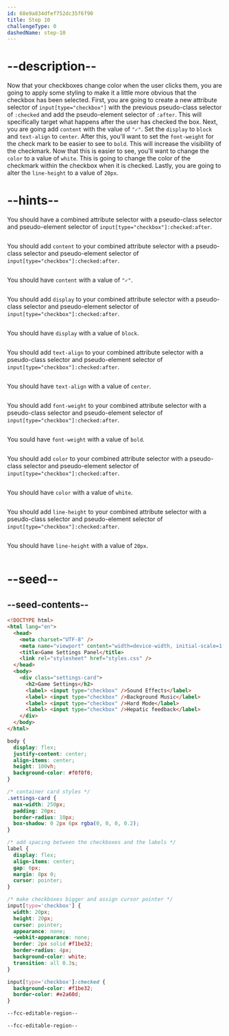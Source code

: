 ```yaml
---
id: 68e9a834dfef752dc35f6f90
title: Step 10
challengeType: 0
dashedName: step-10
---
```


# --description--

Now that your checkboxes change color when the user clicks them, you are going to apply some styling to make it a little more obvious that the checkbox has been selected.
First, you are going to create a new attribute selector of `input[type="checkbox"]` with the previous pseudo-class selector of `:checked` and add the pseudo-element selector of `:after`.
This will specifically target what happens after the user has checked the box.
Next, you are going add `content` with the value of `"✓"`.
Set the `display` to `block` and `text-align` to `center`.
After this, you'll want to set the `font-weight` for the check mark to be easier to see to `bold`. This will increase the visibility of the checkmark.
Now that this is easier to see, you'll want to change the `color` to a value of `white`. This is going to change the color of the checkmark within the checkbox when it is checked.
Lastly, you are going to alter the `line-height` to a value of `20px`.

# --hints--
You should have a combined attribute selector with a pseudo-class selector and pseudo-element selector of `input[type="checkbox"]:checked:after`.

```js

```

You should add `content` to your combined attribute selector with a pseudo-class selector and pseudo-element selector of `input[type="checkbox"]:checked:after`.

```js

```

You should have `content` with a value of `"✓"`.

```js

```

You should add `display` to your combined attribute selector with a pseudo-class selector and pseudo-element selector of `input[type="checkbox"]:checked:after`.

```js

```

You should have `display` with a value of `block`.

```js

```

You should add `text-align` to your combined attribute selector with a pseudo-class selector and pseudo-element selector of `input[type="checkbox"]:checked:after`.

```js

```

You should have `text-align` with a value of `center`.

```js

```

You should add `font-weight` to your combined attribute selector with a pseudo-class selector and pseudo-element selector of `input[type="checkbox"]:checked:after`.

```js

```

You sould have `font-weight` with a value of `bold`.

```js

```

You should add `color` to your combined attribute selector with a pseudo-class selector and pseudo-element selector of `input[type="checkbox"]:checked:after`.

```js

```

You should have `color` with a value of `white`.

```js

```

You should add `line-height` to your combined attribute selector with a pseudo-class selector and pseudo-element selector of `input[type="checkbox"]:checked:after`.

```js

```

You should have `line-height` with a value of `20px`.

```js

```

# --seed--

## --seed-contents--

```html
<!DOCTYPE html>
<html lang="en">
  <head>
    <meta charset="UTF-8" />
    <meta name="viewport" content="width=device-width, initial-scale=1.0" />
    <title>Game Settings Panel</title>
    <link rel="stylesheet" href="styles.css" />
  </head>
  <body>
    <div class="settings-card">
      <h2>Game Settings</h2>
      <label> <input type="checkbox" />Sound Effects</label>
      <label> <input type="checkbox" />Background Music</label>
      <label> <input type="checkbox" />Hard Mode</label>
      <label> <input type="checkbox" />Hepatic feedback</label>
    </div>
  </body>
</html>
```

```css
body {
  display: flex;
  justify-content: center;
  align-items: center;
  height: 100vh;
  background-color: #f0f0f0;
}

/* container card styles */
.settings-card {
  max-width: 250px;
  padding: 20px;
  border-radius: 10px;
  box-shadow: 0 2px 6px rgba(0, 0, 0, 0.2);
}

/* add spacing between the checkboxes and the labels */
label {
  display: flex;
  align-items: center;
  gap: 6px;
  margin: 8px 0;
  cursor: pointer;
}

/* make checkboxes bigger and assign cursor pointer */
input[type='checkbox'] {
  width: 20px;
  height: 20px;
  cursor: pointer;
  appearance: none;
  -webkit-appearance: none;
  border: 2px solid #f1be32;
  border-radius: 4px;
  background-color: white;
  transition: all 0.3s;
}

input[type='checkbox']:checked {
  background-color: #f1be32;
  border-color: #e2a60d;
}

--fcc-editable-region--

--fcc-editable-region--

```
